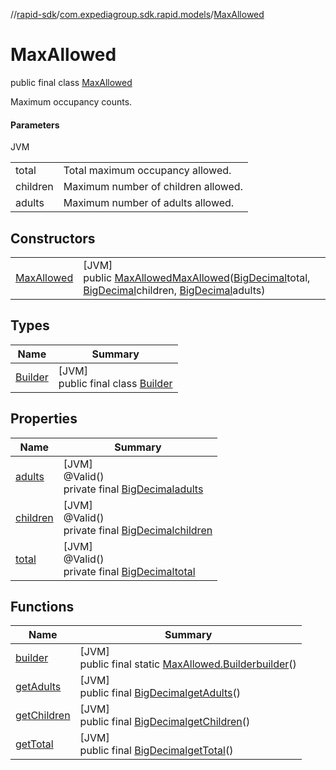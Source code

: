 //[rapid-sdk](../../../index.md)/[com.expediagroup.sdk.rapid.models](../index.md)/[MaxAllowed](index.md)

# MaxAllowed

public final class [MaxAllowed](index.md)

Maximum occupancy counts.

#### Parameters

JVM

| | |
|---|---|
| total | Total maximum occupancy allowed. |
| children | Maximum number of children allowed. |
| adults | Maximum number of adults allowed. |

## Constructors

| | |
|---|---|
| [MaxAllowed](-max-allowed.md) | [JVM]<br>public [MaxAllowed](index.md)[MaxAllowed](-max-allowed.md)([BigDecimal](https://docs.oracle.com/javase/8/docs/api/java/math/BigDecimal.html)total, [BigDecimal](https://docs.oracle.com/javase/8/docs/api/java/math/BigDecimal.html)children, [BigDecimal](https://docs.oracle.com/javase/8/docs/api/java/math/BigDecimal.html)adults) |

## Types

| Name | Summary |
|---|---|
| [Builder](-builder/index.md) | [JVM]<br>public final class [Builder](-builder/index.md) |

## Properties

| Name | Summary |
|---|---|
| [adults](index.md#311083010%2FProperties%2F700308213) | [JVM]<br>@Valid()<br>private final [BigDecimal](https://docs.oracle.com/javase/8/docs/api/java/math/BigDecimal.html)[adults](index.md#311083010%2FProperties%2F700308213) |
| [children](index.md#-1236673732%2FProperties%2F700308213) | [JVM]<br>@Valid()<br>private final [BigDecimal](https://docs.oracle.com/javase/8/docs/api/java/math/BigDecimal.html)[children](index.md#-1236673732%2FProperties%2F700308213) |
| [total](index.md#-1387067109%2FProperties%2F700308213) | [JVM]<br>@Valid()<br>private final [BigDecimal](https://docs.oracle.com/javase/8/docs/api/java/math/BigDecimal.html)[total](index.md#-1387067109%2FProperties%2F700308213) |

## Functions

| Name | Summary |
|---|---|
| [builder](builder.md) | [JVM]<br>public final static [MaxAllowed.Builder](-builder/index.md)[builder](builder.md)() |
| [getAdults](get-adults.md) | [JVM]<br>public final [BigDecimal](https://docs.oracle.com/javase/8/docs/api/java/math/BigDecimal.html)[getAdults](get-adults.md)() |
| [getChildren](get-children.md) | [JVM]<br>public final [BigDecimal](https://docs.oracle.com/javase/8/docs/api/java/math/BigDecimal.html)[getChildren](get-children.md)() |
| [getTotal](get-total.md) | [JVM]<br>public final [BigDecimal](https://docs.oracle.com/javase/8/docs/api/java/math/BigDecimal.html)[getTotal](get-total.md)() |
